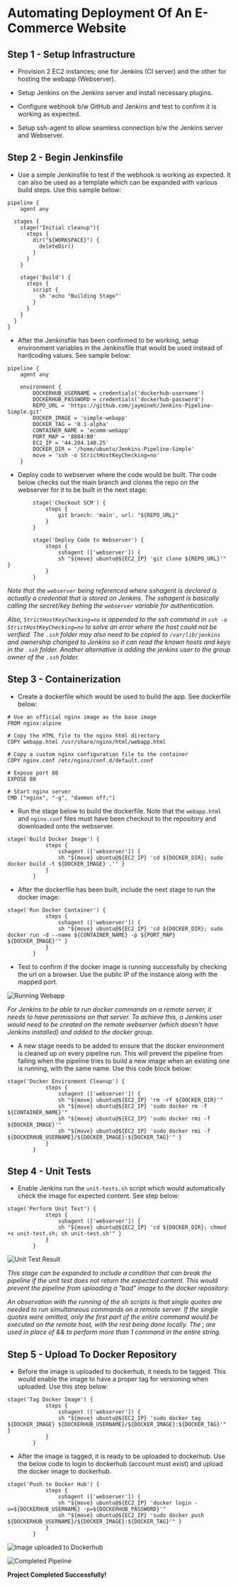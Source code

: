 # Automating Deployment Of An E-Commerce Website

**Step 1 - Setup Infrastructure**
---

- Provision 2 EC2 instances; one for Jenkins (CI server) and the other for hosting the webapp (Webserver).

- Setup Jenkins on the Jenkins server and install necessary plugins.

- Configure webhook b/w GitHub and Jenkins and test to confirm it is working as expected.

- Setup ssh-agent to allow seamless connection b/w the Jenkins server and Webserver.


**Step 2 - Begin Jenkinsfile**
---

- Use a simple Jenkinsfile to test if the webhook is working as expected. It can also be used as a template which can be expanded with various build steps. Use this sample below:

```
pipeline {
    agent any

  stages {
    stage("Initial cleanup"){
      steps {
        dir("${WORKSPACE}") {
          deleteDir()
        }
      }
    }
    
    stage('Build') {
      steps {
        script {
          sh 'echo "Building Stage"'
        }
      }
    }
  }
}
```

- After the Jenkinsfile has been confirmed to be working, setup environment variables in the Jenkinsfile that would be used instead of hardcoding values. See sample below:

```
pipeline {
    agent any

    environment {
        DOCKERHUB_USERNAME = credentials('dockerhub-username')
        DOCKERHUB_PASSWORD = credentials('dockerhub-password')
        REPO_URL = 'https://github.com/jaymineh/Jenkins-Pipeline-Simple.git'
        DOCKER_IMAGE = 'simple-webapp'
        DOCKER_TAG = '0.1-alpha'
        CONTAINER_NAME = 'ecomm-webapp'
        PORT_MAP = '8084:80'
        EC2_IP = '44.204.140.25'
        DOCKER_DIR = '/home/ubuntu/Jenkins-Pipeline-Simple'
        move = 'ssh -o StrictHostKeyChecking=no'
    }
```

- Deploy code to webserver where the code would be built. The code below checks out the main branch and clones the repo on the webserver for it to be built in the next stage:

```
        stage('Checkout SCM') {
            steps {
                git branch: 'main', url: "${REPO_URL}"
            }
        }

        stage('Deploy Code to Webserver') {
            steps {
                sshagent (['webserver']) {
                sh "${move} ubuntu@${EC2_IP} 'git clone ${REPO_URL}'" }
            }
        }
```

*Note that the `webserver` being referenced where sshagent is declared is actually a credential that is stored on Jenkins. The sshagent is basically calling the secret/key behing the `webserver` variable for authentication.*

*Also, `StrictHostKeyChecking=no` is appended to the ssh command in `ssh -o StrictHostKeyChecking=no` to solve an error where the host could not be verified. The `.ssh` folder may also need to be copied to `/var/lib/jenkins` and ownership changed to Jenkins so it can read the known hosts and keys in the `.ssh` folder. Another alternative is adding the jenkins user to the group owner of the `.ssh` folder.*


**Step 3 - Containerization**
---

- Create a dockerfile which would be used to build the app. See dockerfile below:

```
# Use an official nginx image as the base image
FROM nginx:alpine

# Copy the HTML file to the nginx html directory
COPY webapp.html /usr/share/nginx/html/webapp.html

# Copy a custom nginx configuration file to the container
COPY nginx.conf /etc/nginx/conf.d/default.conf

# Expose port 80
EXPOSE 80

# Start nginx server
CMD ["nginx", "-g", "daemon off;"]
```

- Run the stage below to build the dockerfile. Note that the `webapp.html` and `nginx.conf` files must have been checkout to the repository and downloaded onto the webserver.

```
stage('Build Docker Image') {
            steps {
                sshagent (['webserver']) {
                sh "${move} ubuntu@${EC2_IP} 'cd ${DOCKER_DIR}; sudo docker build -t ${DOCKER_IMAGE} .'" }
            }
        }
```

- After the dockerfile has been built, include the next stage to run the docker image:

```
stage('Run Docker Container') {
            steps {
                sshagent (['webserver']) {
                sh "${move} ubuntu@${EC2_IP} 'cd ${DOCKER_DIR}; sudo docker run -d --name ${CONTAINER_NAME} -p ${PORT_MAP} ${DOCKER_IMAGE}'" }
            }
        }
```

- Test to confirm if the docker image is running successfully by checking the url on a browser. Use the public IP of the instance along with the mapped port.

![Running Webapp](images/webapp.png)

*For Jenkins to be able to run docker commands on a remote server, it needs to have permissions on that server. To achieve this, a Jenkins user would need to be created on the remote webserver (which doesn't have Jenkins installed) and added to the docker group.*

- A new stage needs to be added to ensure that the docker environment is cleaned up on every pipeline run. This will prevent the pipeline from failing when the pipeline tries to build a new image when an existing one is running, with the same name. Use this code block below:

```
stage('Docker Environment Cleanup') {
            steps {
                sshagent (['webserver']) {
                sh "${move} ubuntu@${EC2_IP} 'rm -rf ${DOCKER_DIR}'"
                sh "${move} ubuntu@${EC2_IP} 'sudo docker rm -f ${CONTAINER_NAME}'"
                sh "${move} ubuntu@${EC2_IP} 'sudo docker rmi -f ${DOCKER_IMAGE}'"
                sh "${move} ubuntu@${EC2_IP} 'sudo docker rmi -f ${DOCKERHUB_USERNAME}/${DOCKER_IMAGE}:${DOCKER_TAG}'" }
            }
        }
```


**Step 4 - Unit Tests**
---

- Enable Jenkins run the `unit-tests.sh` script which would automatically check the image for expected content. See step below:

```
stage('Perform Unit Test') {
            steps {
                sshagent (['webserver']) {
                sh "${move} ubuntu@${EC2_IP} 'cd ${DOCKER_DIR}; chmod +x unit-test.sh; sh unit-test.sh'" }
            }
        }
```

![Unit Test Result](images/test-complete.png)

*This stage can be expanded to include a condition that can break the pipeline if the unit test does not return the expected content. This would prevent the pipeline from uploading a "bad" image to the docker repository.*

*An observation with the running of the sh scripts is that single quotes are needed to run simultaneous commands on a remote server. If the single quotes were omitted, only the first part of the entire command would be executed on the remote host, with the rest being done locally. The ; are used in place of && to perform more than 1 command in the entire string.*

**Step 5 - Upload To Docker Repository**
---

- Before the image is uploaded to dockerhub, it needs to be tagged. This would enable the image to have a proper tag for versioning when uploaded. Use this step below:

```
stage('Tag Docker Image') {
            steps {
                sshagent (['webserver']) {
                sh "${move} ubuntu@${EC2_IP} 'sudo docker tag ${DOCKER_IMAGE} ${DOCKERHUB_USERNAME}/${DOCKER_IMAGE}:${DOCKER_TAG}'" }
            }
        }
```

- After the image is tagged, it is ready to be uploaded to dockerhub. Use the below code to login to dockerhub (account must exist) and upload the docker image to dockerhub.

```
stage('Push to Docker Hub') {
            steps {
                sshagent (['webserver']) {
                sh "${move} ubuntu@${EC2_IP} 'docker login -u=${DOCKERHUB_USERNAME} -p=${DOCKERHUB_PASSWORD}'"
                sh "${move} ubuntu@${EC2_IP} 'sudo docker push ${DOCKERHUB_USERNAME}/${DOCKER_IMAGE}:${DOCKER_TAG}'" }
            }
        }
```

![Image uploaded to Dockerhub](images/dockerhub.png)

![Completed Pipeline](images/complete-pipeline.png)

**Project Completed Successfully!**